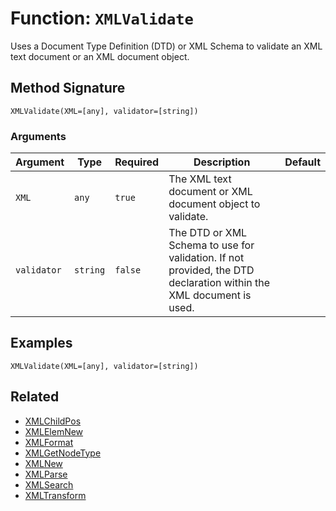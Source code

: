 [comment]: # (Note: This documentation is generated dynamically in the build process.  To modify the contents, change the javadoc on the _invoke method of the BIF class)

# Function: `XMLValidate`

Uses a Document Type Definition (DTD) or XML Schema to validate an XML text document or an XML document object.

## Method Signature
```
XMLValidate(XML=[any], validator=[string])
```
### Arguments

| Argument | Type | Required | Description | Default |
|----------|------|----------|-------------|---------|
| `XML` | `any` | `true` | The XML text document or XML document object to validate. |  |
| `validator` | `string` | `false` | The DTD or XML Schema to use for validation. If not provided, the DTD declaration within the XML document is used. |  |

## Examples

```
XMLValidate(XML=[any], validator=[string])
```

## Related
  * [XMLChildPos](boxlang-language/reference/built-in-functions/XMLChildPos.md)
  * [XMLElemNew](boxlang-language/reference/built-in-functions/XMLElemNew.md)
  * [XMLFormat](boxlang-language/reference/built-in-functions/XMLFormat.md)
  * [XMLGetNodeType](boxlang-language/reference/built-in-functions/XMLGetNodeType.md)
  * [XMLNew](boxlang-language/reference/built-in-functions/XMLNew.md)
  * [XMLParse](boxlang-language/reference/built-in-functions/XMLParse.md)
  * [XMLSearch](boxlang-language/reference/built-in-functions/XMLSearch.md)
  * [XMLTransform](boxlang-language/reference/built-in-functions/XMLTransform.md)
